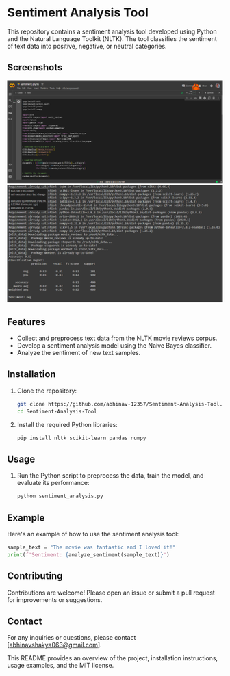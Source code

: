# Sentiment Analysis Tool

This repository contains a sentiment analysis tool developed using Python and the Natural Language Toolkit (NLTK). The tool classifies the sentiment of text data into positive, negative, or neutral categories.

## Screenshots

![alt text](code.png) ![alt text](output.png)

## Features

- Collect and preprocess text data from the NLTK movie reviews corpus.
- Develop a sentiment analysis model using the Naive Bayes classifier.
- Analyze the sentiment of new text samples.

## Installation

1. Clone the repository:

    ```sh
    git clone https://github.com/abhinav-12357/Sentiment-Analysis-Tool.git
    cd Sentiment-Analysis-Tool
    ```

2. Install the required Python libraries:

    ```sh
    pip install nltk scikit-learn pandas numpy
    ```
    
## Usage

1. Run the Python script to preprocess the data, train the model, and evaluate its performance:

    ```python
    python sentiment_analysis.py
    ```

## Example

Here's an example of how to use the sentiment analysis tool:

```python
sample_text = "The movie was fantastic and I loved it!"
print(f'Sentiment: {analyze_sentiment(sample_text)}')
```
## Contributing

Contributions are welcome! Please open an issue or submit a pull request for improvements or suggestions.

## Contact

For any inquiries or questions, please contact [abhinavshakya063@gmail.com].

This README provides an overview of the project, installation instructions, usage examples, and the MIT license.
